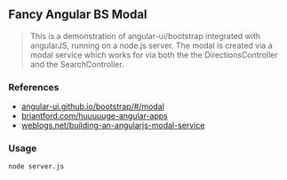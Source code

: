 ## Fancy Angular BS Modal

>This is a demonstration of angular-ui/bootstrap integrated with angularJS, running on a node.js server. The modal is created via a modal service which works for via both the the DirectionsController and the SearchController.

### References

- [angular-ui.github.io/bootstrap/#/modal](http://angular-ui.github.io/bootstrap/#/modal)
- [briantford.com/huuuuuge-angular-apps](http://briantford.com/blog/huuuuuge-angular-apps)
- [weblogs.net/building-an-angularjs-modal-service](http://weblogs.asp.net/dwahlin/building-an-angularjs-modal-service)

### Usage

    node server.js